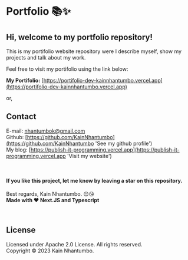 # Portfolio 📚✨

## Hi, welcome to my portfolio repository!

This is my portifolio website repository were I describe myself, show my projects and talk about my work.

Feel free to visit my portifolio using the link below:

**My Portifolio:** [https://portifolio-dev-kainnhantumbo.vercel.app](https://portifolio-dev-kainnhantumbo.vercel.app)

or,

## Contact

E-mail: [nhantumbok@gmail.com](nhantumbok@gmail.com 'Send an e-mail')\
Github: [https://github.com/KainNhantumbo](https://github.com/KainNhantumbo 'See my github profile')  
My blog: [https://publish-it-programming.vercel.app](https://publish-it-programming.vercel.app 'Visit my website')

</br>

#### If you like this project, let me know by leaving a star on this repository.

Best regards, Kain Nhantumbo. 😊😘\
**Made with ❤ Next.JS and Typescript**

</br>

## License

Licensed under Apache 2.0 License. All rights reserved.\
Copyright &copy; 2023 Kain Nhantumbo.

